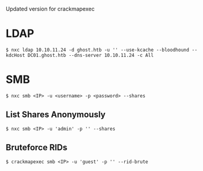 Updated version for crackmapexec
# LDAP
``` shell-session
$ nxc ldap 10.10.11.24 -d ghost.htb -u '' --use-kcache --bloodhound --kdcHost DC01.ghost.htb --dns-server 10.10.11.24 -c All
```
# SMB
```shell-session
$ nxc smb <IP> -u <username> -p <password> --shares
```
## List Shares Anonymously
```shell-session
$ nxc smb <IP> -u 'admin' -p '' --shares
```
## Bruteforce RIDs
```shell-session
$ crackmapexec smb <IP> -u 'guest' -p '' --rid-brute
```

